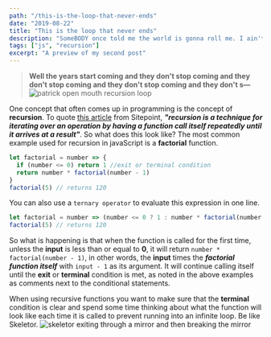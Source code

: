 ```yaml
---
path: "/this-is-the-loop-that-never-ends"
date: "2019-08-22"
title: "This is the loop that never ends"
description: "SomeBODY once told me the world is gonna roll me. I ain't the sharpest tool in the shed."
tags: ["js", "recursion"]
excerpt: "A preview of my second post"
---
```


> **Well the years start coming and they don't stop coming and they don't stop coming and they don't stop coming and they don't s—** ![patrick open mouth recursion loop](https://media2.giphy.com/media/xlTwaFb20TVjW/source.gif)

One concept that often comes up in programming is the concept of **recursion**. To quote [this article](https://www.sitepoint.com/recursion-functional-javascript/) from Sitepoint, **_"recursion is a technique for iterating over an operation by having a function call itself repeatedly until it arrives at a result"_**. So what does this look like? The most common example used for recursion in javaScript is a **factorial** function.

```javascript
let factorial = number => {
  if (number <= 0) return 1 //exit or terminal condition
  return number * factorial(number - 1)
}
factorial(5) // returns 120
```

You can also use a `ternary operator` to evaluate this expression in one line.

```javascript
let factorial = number => (number <= 0 ? 1 : number * factorial(number - 1))
factorial(5) // returns 120
```

So what is happening is that when the function is called for the first time, unless the **input** is less than or equal to **0**, it will return `number * factorial(number - 1)`, in other words, the **input** times the **_factorial function itself_** with `input - 1` as its argument. It will continue calling itself until the **exit** or **terminal** condition is met, as noted in the above examples as comments next to the conditional statements.

When using recursive functions you want to make sure that the **terminal** condition is clear and spend some time thinking about what the function will look like each time it is called to prevent running into an infinite loop. Be like Skeletor.
![skeletor exiting through a mirror and then breaking the mirror](https://media.giphy.com/media/fjYDN5flDJ756/giphy.gif)
